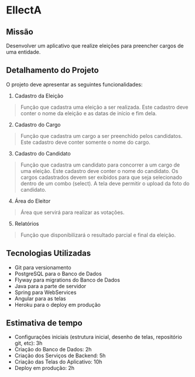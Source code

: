 # EllectA

## Missão

Desenvolver um aplicativo que realize eleições para preencher cargos de uma entidade.

## Detalhamento do Projeto

O projeto deve apresentar as seguintes funcionalidades:

1. Cadastro da Eleição

>Função que cadastra uma eleição a ser realizada. Este cadastro deve conter o nome da eleição e as datas de início e fim dela.

2. Cadastro do Cargo

>Função que cadastra um cargo a ser preenchido pelos candidatos. Este cadastro deve conter somente o nome do cargo.

3. Cadastro do Candidato

>Função que cadastra um candidato para concorrer a um cargo de uma eleição. Este cadastro deve conter o nome do candidato. Os cargos cadastrados devem ser exibidos para que seja selecionado dentro de um combo (select). A tela deve permitir o upload da foto do candidato.

4. Área do Eleitor

>Área que servirá para realizar as votações.

5. Relatórios

>Função que disponibilizará o resultado parcial e final da eleição.

## Tecnologias Utilizadas

* Git para versionamento
* PostgreSQL para o Banco de Dados
* Flyway para migrations do Banco de Dados
* Java para a parte de servidor
* Spring para WebServices
* Angular para as telas
* Heroku para o deploy em produção

## Estimativa de tempo

* Configurações iniciais (estrutura inicial, desenho de telas, repositório git, etc): 3h
* Criação do Banco de Dados: 2h
* Criação dos Serviços de Backend: 5h
* Criação das Telas do Aplicativo: 10h
* Deploy em produção: 2h



